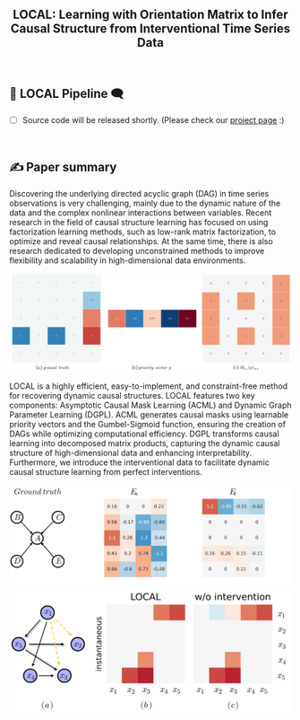 <h2 align="center">LOCAL: Learning with Orientation Matrix to Infer Causal Structure from Interventional Time Series Data</h2>

<br>

## 💬 LOCAL Pipeline 🗨️

- [ ] Source code will be released shortly. (Please check our [project page](https://github.com/George7317/LOCAL) :)
<br>

## ✍️ Paper summary
Discovering the underlying directed acyclic graph (DAG) in time series observations is very challenging, mainly due to the dynamic nature of the data and the complex nonlinear interactions between variables. Recent research in the field of causal structure learning has focused on using factorization learning methods, such as low-rank matrix factorization, to optimize and reveal causal relationships. At the same time, there is also research dedicated to developing unconstrained methods to improve flexibility and scalability in high-dimensional data environments.

<center><img src="./images/priority.svg" width="800px"></center>

LOCAL is a highly efficient, easy-to-implement, and constraint-free method for recovering dynamic causal structures. LOCAL features two key components: Asymptotic Causal Mask Learning (ACML) and Dynamic Graph Parameter Learning (DGPL). ACML generates causal masks using learnable priority vectors and the Gumbel-Sigmoid function, ensuring the creation of DAGs while optimizing computational efficiency. DGPL transforms causal learning into decomposed matrix products, capturing the dynamic causal structure of high-dimensional data and enhancing interpretability. Furthermore, we introduce the interventional data to facilitate dynamic causal structure learning from perfect interventions.

<center><img src="./images/lowrank.svg" width="800px"></center>

<center><img src="./images/intervention.svg" width="800px"></center>

